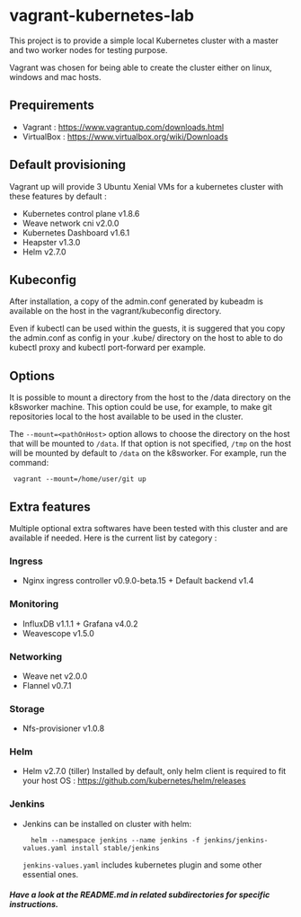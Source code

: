 # vagrant-kubernetes-lab
This project is to provide a simple local Kubernetes cluster with a master and two worker nodes for testing purpose.

Vagrant was chosen for being able to create the cluster either on linux, windows and mac hosts.

## Prequirements
- Vagrant : https://www.vagrantup.com/downloads.html
- VirtualBox : https://www.virtualbox.org/wiki/Downloads

## Default provisioning
Vagrant up will provide 3 Ubuntu Xenial VMs for a kubernetes cluster with these features by default :
- Kubernetes control plane v1.8.6
- Weave network cni v2.0.0
- Kubernetes Dashboard v1.6.1
- Heapster v1.3.0
- Helm v2.7.0

## Kubeconfig
After installation, a copy of the admin.conf generated by kubeadm is available on the host in the vagrant/kubeconfig directory.

Even if kubectl can be used within the guests, it is suggered that you copy the admin.conf as config in your .kube/ directory on the host to able to do kubectl proxy and kubectl port-forward per example.

## Options
It is possible to mount a directory from the host to the /data directory on the k8sworker machine.  This option could be use, for example, to make git repositories local to the host available to be used in the cluster.

The `--mount=<pathOnHost>` option allows to choose the directory on the host that will be mounted to `/data`.  If that option is not specified, `/tmp` on the host will be mounted by default to `/data` on the k8sworker.  For example, run the command:
```
 vagrant --mount=/home/user/git up
```
## Extra features
Multiple optional extra softwares have been tested with this cluster and are available if needed.
Here is the current list by category :
### Ingress
- Nginx ingress controller v0.9.0-beta.15 + Default backend v1.4
### Monitoring
- InfluxDB v1.1.1 + Grafana v4.0.2
- Weavescope v1.5.0
### Networking
- Weave net v2.0.0
- Flannel v0.7.1
### Storage
- Nfs-provisioner v1.0.8
### Helm
- Helm v2.7.0 (tiller)
Installed by default, only helm client is required to fit your host OS : https://github.com/kubernetes/helm/releases
### Jenkins
- Jenkins can be installed on cluster with helm:
  ```
    helm --namespace jenkins --name jenkins -f jenkins/jenkins-values.yaml install stable/jenkins
  ```
  `jenkins-values.yaml` includes kubernetes plugin and some other essential ones.
##### Have a look at the README.md in related subdirectories for specific instructions.
